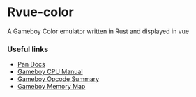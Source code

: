 # Rvue-color
A Gameboy Color emulator written in Rust and displayed in vue 

### Useful links
- [Pan Docs](https://bgb.bircd.org/pandocs.htm)
- [Gameboy CPU Manual](http://marc.rawer.de/Gameboy/Docs/GBCPUman.pdf)
- [Gameboy Opcode Summary](http://www.pastraiser.com/cpu/gameboy/gameboy_opcodes.html)
- [Gameboy Memory Map](http://gameboy.mongenel.com/dmg/asmmemmap.html)